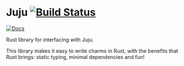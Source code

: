 # Juju [![Build Status](https://travis-ci.org/cholcombe973/Juju.svg?branch=master)](https://travis-ci.org/cholcombe973/Juju)
[![Docs](https://docs.rs/juju/badge.svg)](https://docs.rs/juju)

Rust library for interfacing with Juju.

This library makes it easy to write charms in Rust, with the benefits that Rust brings: static typing, minimal dependencies and fun!
